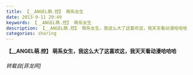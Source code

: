 ```yaml
---
title: 【__ANGEL萌.控】 萌系女生
date: 2013-9-11 20:49
keywords: 【__ANGEL萌.控】 萌系女生
description: 【__ANGEL萌.控】 萌系女生，我这么大了这喜欢这，我天天看动漫哈哈哈
categories: sharing
---
```

<td class="t_f" id="postmessage_47809">

<strong>【__ANGEL萌.控】 萌系女生，我这么大了这喜欢这，我天天看动漫哈哈哈<img alt="" border="0" onclick="" onmouseover="" smilieid="95" src="static/image/smiley/qiubilong/19.gif"/></strong></td>
###### 转载自[菲龙网]